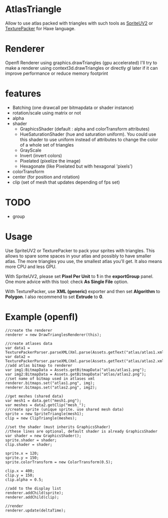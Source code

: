 # AtlasTriangle
Allow to use atlas packed with triangles with such tools as [SpriteUV2](https://www.spriteuv.com) or [TexturePacker](https://www.codeandweb.com/texturepacker/) for Haxe language.

# Renderer
Openfl Renderer using graphics.drawTriangles (gpu accelerated)
I'll try to make a renderer using context3d.drawTriangles or directly gl later if it can improve performance or reduce memory footprint

# features
 * Batching (one drawcall per bitmapdata or shader instance)
 * rotation/scale using matrix or not
 * alpha
 * shader
	* GraphicsShader (default : alpha and colorTransform attributes)
	* HueSaturationShader (hue and saturation uniform). You could use this shader to use uniform instead of attributes to change the color of a whole set of triangles
	* GrayScale
	* Invert (invert colors)
	* Pixelated (pixelize the image)
	* Hexagonate (like Pixelated but with hexagonal 'pixels')
 * colorTransform
 * center (for position and rotation)
 * clip (set of mesh that updates depending of fps set)
 
# TODO
 * group


# Usage
Use SpriteUV2 or TexturePacker to pack your sprites with triangles. This allows to spare some spaces in your atlas and possibly to have smaller atlas.
The more triangles you use, the smallest atlas you'll get. It also means more CPU and less GPU.

With SpriteUV2, please set **Pixel Per Unit** to **1** in the **exportGroup** panel. One more advice with this tool: check **As Single File** option.

With TexturePacker, use **XML (generic)** exporter and then set **Algorithm** to **Polygon**. I also recommend to set **Extrude** to **0**.

# Example (openfl)
	
	//create the renderer
	renderer = new DrawTrianglesRenderer(this);
	
	//create atlases data
    var data1 = TexturePackerParser.parseXML(Xml.parse(Assets.getText("atlas/atlas1.xml")));
	var data2 = TexturePackerParser.parseXML(Xml.parse(Assets.getText("atlas/atlas2.xml")));
	//add atlas bitmap to renderer
	var img1:BitmapData = Assets.getBitmapData("atlas/atlas1.png");
	var img2:BitmapData = Assets.getBitmapData("atlas/atlas2.png");
	//set name of bitmap used in atlases xml
	renderer.bitmaps.set("atlas1.png", img);
	renderer.bitmaps.set("atlas2.png", img2);
	
	//get meshes (shared data)
	var mesh1 = data.get("mesh1.png");
	var meshes = data2.getClip("mesh_");
	//create sprite (unique sprite. use shared mesh data)
	sprite = new SpriteTriangle(mesh1);
	clip = new ClipTriangle(meshes);
	
	//set the shader (must inherits GraphicsShader)
	//these lines are optional, default shader is already GraphicsShader
	var shader = new GraphicsShader();
	sprite.shader = shader;
	clip.shader = shader;
	
	sprite.x = 120;
	sprite.y = 150;
	sprite.colorTransform = new ColorTransform(0.5);
	
	clip.x = 400;
	clip.y = 150;
	clip.alpha = 0.5;
	
	//add to the display list
	renderer.addChild(sprite);
	renderer.addChild(clip);
	
	//render
	renderer.update(deltaTime);
